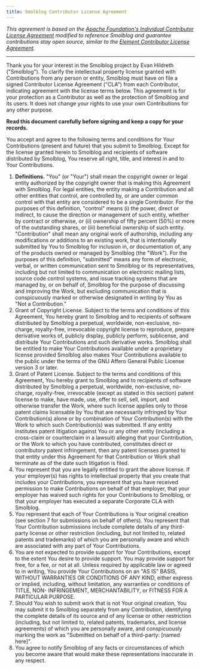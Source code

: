 ```yaml
---
title: Smolblog Contributor License Agreement
---
```


_This agreement is based on the [Apache Foundation's Individual Contributor License Agreement][acla] modified to
reference Smolblog and guarantee contributions stay open source, similar to the [Element Contributor License
Agreement][ecla]._

[acla]: https://www.apache.org/licenses/contributor-agreements.html#clas
[ecla]: https://element.io/blog/synapse-now-lives-at-github-com-element-hq-synapse/

---

Thank you for your interest in the Smolblog project by Evan Hildreth ("Smolblog").
To clarify the intellectual property license
granted with Contributions from any person or entity, Smolblog
must have on file a signed Contributor License Agreement ("CLA")
from each Contributor, indicating agreement with the license
terms below. This agreement is for your protection as a Contributor
as well as the protection of Smolblog and its users. It does not
change your rights to use your own Contributions for any other purpose.

**Read this document carefully before signing and keep a copy for your records.**

You accept and agree to the following terms and conditions for Your
Contributions (present and future) that you submit to Smolblog. Except
for the license granted herein to Smolblog and recipients of
software distributed by Smolblog, You reserve all right, title,
and interest in and to Your Contributions.

1. **Definitions.**
   "You" (or "Your") shall mean the copyright owner or legal entity
   authorized by the copyright owner that is making this Agreement
   with Smolblog. For legal entities, the entity making a
   Contribution and all other entities that control, are controlled
   by, or are under common control with that entity are considered to
   be a single Contributor. For the purposes of this definition,
   "control" means (i) the power, direct or indirect, to cause the
   direction or management of such entity, whether by contract or
   otherwise, or (ii) ownership of fifty percent (50%) or more of the
   outstanding shares, or (iii) beneficial ownership of such entity.
   "Contribution" shall mean any original work of authorship,
   including any modifications or additions to an existing work, that
   is intentionally submitted by You to Smolblog for inclusion
   in, or documentation of, any of the products owned or managed by
   Smolblog (the "Work"). For the purposes of this definition,
   "submitted" means any form of electronic, verbal, or written
	 communication sent to Smolblog or its representatives,
   including but not limited to communication on electronic mailing
   lists, source code control systems, and issue tracking systems that
   are managed by, or on behalf of, Smolblog for the purpose of
   discussing and improving the Work, but excluding communication that
   is conspicuously marked or otherwise designated in writing by You
   as "Not a Contribution."
2. Grant of Copyright License. Subject to the terms and conditions of
   this Agreement, You hereby grant to Smolblog and to
   recipients of software distributed by Smolblog a perpetual,
   worldwide, non-exclusive, no-charge, royalty-free, irrevocable
   copyright license to reproduce, prepare derivative works of,
   publicly display, publicly perform, sublicense, and distribute Your
   Contributions and such derivative works. Smolblog shall be entitled
	 to make Your Contributions available under a proprietary license
	 provided Smolblog also makes Your Contributions available to the public
	 under the terms of the GNU Affero General Public License version 3
	 or later.
3. Grant of Patent License. Subject to the terms and conditions of
   this Agreement, You hereby grant to Smolblog and to
   recipients of software distributed by Smolblog a perpetual,
   worldwide, non-exclusive, no-charge, royalty-free, irrevocable
   (except as stated in this section) patent license to make, have
   made, use, offer to sell, sell, import, and otherwise transfer the
   Work, where such license applies only to those patent claims
   licensable by You that are necessarily infringed by Your
   Contribution(s) alone or by combination of Your Contribution(s)
   with the Work to which such Contribution(s) was submitted. If any
   entity institutes patent litigation against You or any other entity
   (including a cross-claim or counterclaim in a lawsuit) alleging
   that your Contribution, or the Work to which you have contributed,
   constitutes direct or contributory patent infringement, then any
   patent licenses granted to that entity under this Agreement for
   that Contribution or Work shall terminate as of the date such
   litigation is filed.
4. You represent that you are legally entitled to grant the above
   license. If your employer(s) has rights to intellectual property
   that you create that includes your Contributions, you represent
   that you have received permission to make Contributions on behalf
   of that employer, that your employer has waived such rights for
   your Contributions to Smolblog, or that your employer has
   executed a separate Corporate CLA with Smolblog.
5. You represent that each of Your Contributions is Your original
   creation (see section 7 for submissions on behalf of others).  You
   represent that Your Contribution submissions include complete
   details of any third-party license or other restriction (including,
   but not limited to, related patents and trademarks) of which you
   are personally aware and which are associated with any part of Your
   Contributions.
6. You are not expected to provide support for Your Contributions,
   except to the extent You desire to provide support. You may provide
   support for free, for a fee, or not at all. Unless required by
   applicable law or agreed to in writing, You provide Your
   Contributions on an "AS IS" BASIS, WITHOUT WARRANTIES OR CONDITIONS
   OF ANY KIND, either express or implied, including, without
   limitation, any warranties or conditions of TITLE, NON-
   INFRINGEMENT, MERCHANTABILITY, or FITNESS FOR A PARTICULAR PURPOSE.
7. Should You wish to submit work that is not Your original creation,
   You may submit it to Smolblog separately from any
   Contribution, identifying the complete details of its source and of
   any license or other restriction (including, but not limited to,
   related patents, trademarks, and license agreements) of which you
   are personally aware, and conspicuously marking the work as
   "Submitted on behalf of a third-party: [named here]".
8. You agree to notify Smolblog of any facts or circumstances of
   which you become aware that would make these representations
   inaccurate in any respect.